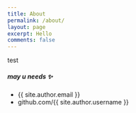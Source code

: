 ```yaml
---
title: About
permalink: /about/
layout: page
excerpt: Hello
comments: false
---
```


test

##### may u needs ✨

- {{ site.author.email }}
- github.com/{{ site.author.username }}
